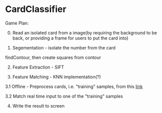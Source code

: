 # CardClassifier

Game Plan:

0. Read an isolated card from a image(by requiring the background to be back, or providing a frame for users to put the card into)

1. Segementation - isolate the number from the card

findContour, then create squares from contour

2. Feature Extraction - SIFT

3. Feature Matching - KNN implementation(?) 

  3.1 Offline - Preprocess cards, i.e. "training" samples, from this [link](https://www.kaggle.com/jamesmcguigan/playingcards?select=2D.png)

  3.2 Match real time input to one of the "training" samples
  
4. Write the result to screen
